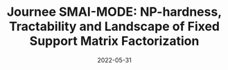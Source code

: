 ---
title: "Journee SMAI-MODE: NP-hardness, Tractability and Landscape of Fixed Support Matrix Factorization"
collection: talks
type: "Workshop/Conference"
permalink: /talks/2022-05-31-talk
venue: "Limoges, France"
date: 2022-05-31
location: "Limoges, France"
---